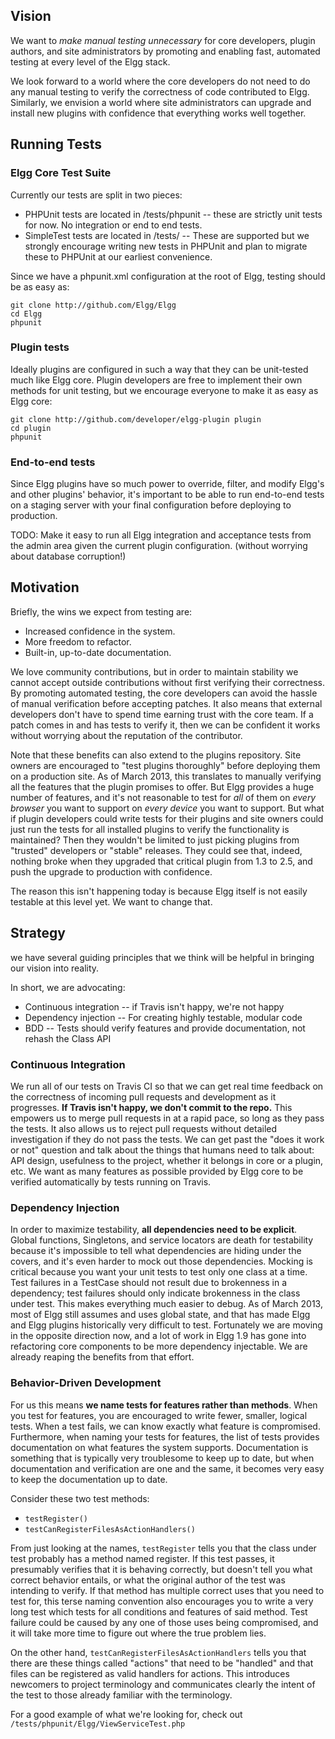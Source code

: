 Vision
------
We want to *make manual testing unnecessary* for core developers, plugin authors, and site administrators by promoting and enabling fast, automated testing at every level of the Elgg stack.

We look forward to a world where the core developers do not need to do any manual testing to verify the correctness of code contributed to Elgg. Similarly, we envision a world where site administrators can upgrade and install new plugins with confidence that everything works well together.

Running Tests
-------------

### Elgg Core Test Suite
Currently our tests are split in two pieces:
* PHPUnit tests are located in /tests/phpunit -- these are strictly unit tests for now. No integration or end to end tests.
* SimpleTest tests are located in /tests/ -- These are supported but we strongly encourage writing new tests in PHPUnit and plan to migrate these to PHPUnit at our earliest convenience.

Since we have a phpunit.xml configuration at the root of Elgg, testing should be as easy as:

```
git clone http://github.com/Elgg/Elgg
cd Elgg
phpunit
```

### Plugin tests
Ideally plugins are configured in such a way that they can be unit-tested much like Elgg core. Plugin developers are free to implement their own methods for unit testing, but we encourage everyone to make it as easy as Elgg core:

```
git clone http://github.com/developer/elgg-plugin plugin
cd plugin
phpunit
```

### End-to-end tests
Since Elgg plugins have so much power to override, filter, and modify Elgg's and other plugins' behavior, it's important to be able to run end-to-end tests on a staging server with your final configuration before deploying to production.

TODO: Make it easy to run all Elgg integration and acceptance tests from the admin area given the current plugin configuration. (without worrying about database corruption!)

Motivation
----------
Briefly, the wins we expect from testing are:
 * Increased confidence in the system.
 * More freedom to refactor.
 * Built-in, up-to-date documentation.

We love community contributions, but in order to maintain stability we cannot accept outside contributions without first verifying their correctness. By promoting automated testing, the core developers can avoid the hassle of manual verification before accepting patches. It also means that external developers don't have to spend time earning trust with the core team. If a patch comes in and has tests to verify it, then we can be confident it works without worrying about the reputation of the contributor. 

Note that these benefits can also extend to the plugins repository. Site owners are encouraged to "test plugins thoroughly" before deploying them on a production site. As of March 2013, this translates to manually verifying all the features that the plugin promises to offer. But Elgg provides a huge number of features, and it's not reasonable to test for *all* of them on *every browser* you want to support on *every device* you want to support. But what if plugin developers could write tests for their plugins and site owners could just run the tests for all installed plugins to verify the functionality is maintained? Then they wouldn't be limited to just picking plugins from "trusted" developers or "stable" releases. They could see that, indeed, nothing broke when they upgraded that critical plugin from 1.3 to 2.5, and push the upgrade to production with confidence.

The reason this isn't happening today is because Elgg itself is not easily testable at this level yet. We want to change that.

Strategy
--------
we have several guiding principles that we think will be helpful in bringing our vision into reality.

In short, we are advocating:
 * Continuous integration -- if Travis isn't happy, we're not happy
 * Dependency injection -- For creating highly testable, modular code
 * BDD -- Tests should verify features and provide documentation, not rehash the Class API

### Continuous Integration
We run all of our tests on Travis CI so that we can get real time feedback on the correctness of incoming pull requests and development as it progresses. **If Travis isn't happy, we don't commit to the repo.** This empowers us to merge pull requests in at a rapid pace, so long as they pass the tests. It also allows us to reject pull requests without detailed investigation if they do not pass the tests. We can get past the "does it work or not" question and talk about the things that humans need to talk about: API design, usefulness to the project, whether it belongs in core or a plugin, etc. We want as many features as possible provided by Elgg core to be verified automatically by tests running on Travis.

### Dependency Injection
In order to maximize testability, **all dependencies need to be explicit**. Global functions, Singletons, and service locators are death for testability because it's impossible to tell what dependencies are hiding under the covers, and it's even harder to mock out those dependencies. Mocking is critical because you want your unit tests to test only one class at a time. Test failures in a TestCase should not result due to brokenness in a dependency; test failures should only indicate brokenness in the class under test. This makes everything much easier to debug. As of March 2013, most of Elgg still assumes and uses global state, and that has made Elgg and Elgg plugins historically very difficult to test. Fortunately we are moving in the opposite direction now, and a lot of work in Elgg 1.9 has gone into refactoring core components to be more dependency injectable. We are already reaping the benefits from that effort.

### Behavior-Driven Development
For us this means **we name tests for features rather than methods**. When you test for features, you are encouraged to write fewer, smaller, logical tests. When a test fails, we can know exactly what feature is compromised. Furthermore, when naming your tests for features, the list of tests provides documentation on what features the system supports. Documentation is something that is typically very troublesome to keep up to date, but when documentation and verification are one and the same, it becomes very easy to keep the documentation up to date.

Consider these two test methods:
 * `testRegister()`
 * `testCanRegisterFilesAsActionHandlers()`

From just looking at the names, `testRegister` tells you that the class under test probably has a method named register. If this test passes, it presumably verifies that it is behaving correctly, but doesn't tell you what correct behavior entails, or what the original author of the test was intending to verify. If that method has multiple correct uses that you need to test for, this terse naming convention also encourages you to write a very long test which tests for all conditions and features of said method. Test failure could be caused by any one of those uses being compromised, and it will take more time to figure out where the true problem lies.

On the other hand, `testCanRegisterFilesAsActionHandlers` tells you that there are these things called "actions" that need to be "handled" and that files can be registered as valid handlers for actions. This introduces newcomers to project terminology and communicates clearly the intent of the test to those already familiar with the terminology.

For a good example of what we're looking for, check out `/tests/phpunit/Elgg/ViewServiceTest.php`
